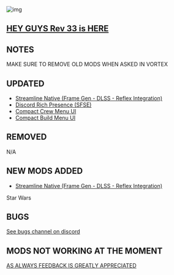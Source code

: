 ![img](https://s11.gifyu.com/images/SgCoI.png)

## [HEY GUYS Rev 33 is HERE](https://)

## NOTES

MAKE SURE TO REMOVE OLD MODS WHEN ASKED IN VORTEX




## UPDATED

- [Streamline Native (Frame Gen - DLSS - Reflex Integration)](https://www.nexusmods.com/starfield/mods/2751?tab=description)
- [Discord Rich Presence (SFSE)](https://www.nexusmods.com/starfield/mods/2545)
- [Compact Crew Menu UI](https://www.nexusmods.com/starfield/mods/3014)
- [Compact Build Menu UI](https://www.nexusmods.com/starfield/mods/3063)


## REMOVED

N/A


## NEW MODS ADDED

- [Streamline Native (Frame Gen - DLSS - Reflex Integration)](https://www.nexusmods.com/starfield/mods/2751?tab=description)


Star Wars



## BUGS

[See bugs channel on discord](https://discord.gg/xZNztPjA2u)

## MODS NOT WORKING AT THE MOMENT



[AS ALWAYS FEEDBACK IS GREATLY APPRECIATED](https://)
